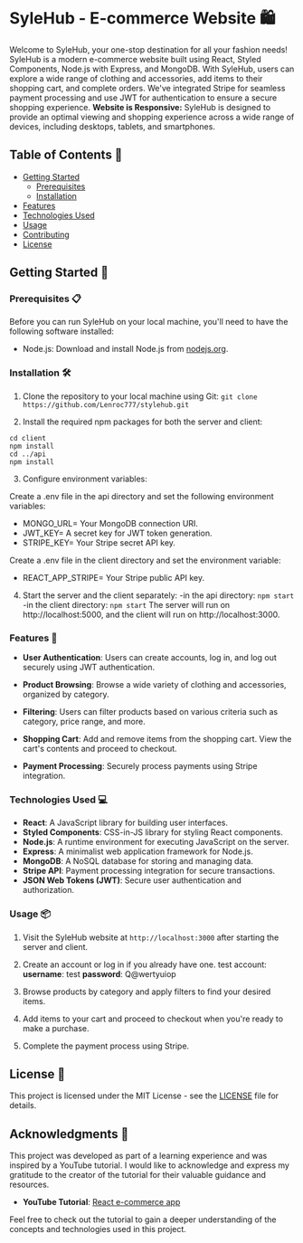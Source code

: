 # SyleHub - E-commerce Website 🛍️

Welcome to SyleHub, your one-stop destination for all your fashion needs! SyleHub is a modern e-commerce website built using React, Styled Components, Node.js with Express, and MongoDB. With SyleHub, users can explore a wide range of clothing and accessories, add items to their shopping cart, and complete orders. We've integrated Stripe for seamless payment processing and use JWT for authentication to ensure a secure shopping experience.
**Website is Responsive:** SyleHub is designed to provide an optimal viewing and shopping experience across a wide range of devices, including desktops, tablets, and smartphones.

## Table of Contents 📑

- [Getting Started](#getting-started)
  - [Prerequisites](#prerequisites)
  - [Installation](#installation)
- [Features](#features)
- [Technologies Used](#technologies-used)
- [Usage](#usage)
- [Contributing](#contributing)
- [License](#license)

## Getting Started 🚀

### Prerequisites 📋

Before you can run SyleHub on your local machine, you'll need to have the following software installed:

- Node.js: Download and install Node.js from [nodejs.org](https://nodejs.org/).

### Installation 🛠️

1. Clone the repository to your local machine using Git:
   ```git clone https://github.com/Lenroc777/stylehub.git```

2. Install the required npm packages for both the server and client:
```
cd client
npm install
cd ../api
npm install
```

3. Configure environment variables:

Create a .env file in the api directory and set the following environment variables:
- MONGO_URL= Your MongoDB connection URI.
- JWT_KEY= A secret key for JWT token generation.
- STRIPE_KEY= Your Stripe secret API key.

Create a .env file in the client directory and set the environment variable:
- REACT_APP_STRIPE= Your Stripe public API key.

4. Start the server and the client separately:
-in the api directory:
```npm start```
-in the client directory:
```npm start```
The server will run on http://localhost:5000, and the client will run on http://localhost:3000.

### Features 🚀

- **User Authentication**: Users can create accounts, log in, and log out securely using JWT authentication.

- **Product Browsing**: Browse a wide variety of clothing and accessories, organized by category.

- **Filtering**: Users can filter products based on various criteria such as category, price range, and more.

- **Shopping Cart**: Add and remove items from the shopping cart. View the cart's contents and proceed to checkout.

- **Payment Processing**: Securely process payments using Stripe integration.

### Technologies Used 💻

- **React**: A JavaScript library for building user interfaces.
- **Styled Components**: CSS-in-JS library for styling React components.
- **Node.js**: A runtime environment for executing JavaScript on the server.
- **Express**: A minimalist web application framework for Node.js.
- **MongoDB**: A NoSQL database for storing and managing data.
- **Stripe API**: Payment processing integration for secure transactions.
- **JSON Web Tokens (JWT)**: Secure user authentication and authorization.

### Usage 📦

1. Visit the SyleHub website at `http://localhost:3000` after starting the server and client.

2. Create an account or log in if you already have one. 
test account: 
**username**: test
**password**: Q@wertyuiop

3. Browse products by category and apply filters to find your desired items.

4. Add items to your cart and proceed to checkout when you're ready to make a purchase.

5. Complete the payment process using Stripe.


## License 📄

This project is licensed under the MIT License - see the [LICENSE](LICENSE) file for details.

## Acknowledgments 🙏

This project was developed as part of a learning experience and was inspired by a YouTube tutorial. I would like to acknowledge and express my gratitude to the creator of the tutorial for their valuable guidance and resources.

- **YouTube Tutorial**: [React e-commerce app](https://www.youtube.com/watch?v=c1xTDSIXit8)

Feel free to check out the tutorial to gain a deeper understanding of the concepts and technologies used in this project.
